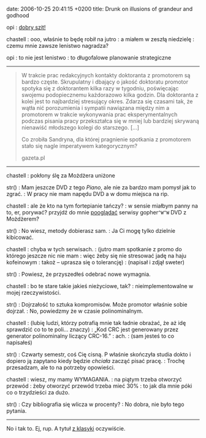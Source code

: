 date: 2006-10-25 20:41:15 +0200
title: Drunk on illusions of grandeur and godhood

opi
: [dobry szit!](http://www.debian-administration.org/articles/208 'Postgres and Subversion, sitting on a tree')

chastell
: ooo, właśnie to będę robił na jutro
: a miałem w zeszłą niedzielę
: czemu mnie zawsze lenistwo nagradza?

opi
: to nie jest lenistwo
: to długofalowe planowanie strategiczne

---

> W trakcie prac redakcyjnych kontakty doktoranta z promotorem są bardzo częste. Skrupulatny i dbający o jakość doktoratu promotor spotyka się z doktorantem kilka razy w tygodniu, poświęcając swojemu podopiecznemu każdorazowo kilka godzin. Dla doktoranta z kolei jest to najbardziej stresujący okres. Zdarza się czasami tak, że wątła nić porozumienia i sympatii nawiązana między nim a promotorem w trakcie wykonywania prac eksperymentalnych podczas pisania pracy przekształca się w mniej lub bardziej skrywaną nienawiść młodszego kolegi do starszego. […]
>
> Co zrobiła Sandryna, dla której pragnienie spotkania z promotorem stało się nagle imperatywem kategorycznym?
>
> gazeta.pl

---

chastell
: pokłony ślę za Możdżera uniżone

str()
: Mam jeszcze DVD z tego <cite>Piano</cite>, ale nie za bardzo mam pomysł jak to zgrać.
: W pracy nie mam napędu DVD a w domu miejsca na rip.

chastell
: ale że kto na tym fortepianie tańczy?
: w sensie miałbym panny na to, er, porywać? przyjdź do mnie [pooglądać](http://groups.google.pl/group/pl.rec.humor.najlepsze/msg/7b3bcff4d7fc3930 'zmiany w /var/gopher zmianami w życiu') serwisy gopher`^W^W` DVD z Możdżerem?

str()
: No wiesz, metody dobierasz sam.
: Ja Ci mogę tylko dzielnie kibicować.

chastell
: chyba w tych serwisach.
: (jutro mam spotkanie z promo do którego jeszcze nic nie mam
: więc żeby się nie stresować jadę na haju kofeinowym
: takoż – uprasza się o tolerancję)
: (napisał i zdjął sweter)

str()
: Powiesz, że przyszedłeś odebrać nowe wymagnia.

chastell
: bo te stare takie jakieś nieżyciowe, tak?
: nieimplementowalne w mojej rzeczywistości.

str()
: Dojrzałość to sztuka kompromisów. Może promotor właśnie sobie dojrzał.
: No, powiedzmy że w czasie polinominalnym.

chastell
: (lubię ludzi, którzy potrafią mnie tak ładnie obrażać, że aż idę sprawdzić co to te poli… znaczy)
: „Kod CRC jest generowany przez generator polinominalny liczący CRC-16.”
: ach.
: (sam jesteś to co napisałeś)

str()
: Czwarty semestr, coś Cię cisną. P właśnie skończyła studia dokto i dopiero ją zapytano kiedy będzie _chciała_ zacząć pisać pracę.
: Trochę przesadzam, ale to na potrzeby opowieści.

chastell
: wiesz, my mamy WYMAGANIA.
: na piątym trzeba otworzyć przewód
: żeby otworzyć przewód trzeba mieć 30%
: to jak dla mnie póki co o trzydzieści za dużo.

str()
: Czy bibliografia się wlicza w procenty?
: No dobra, nie było tego pytania.

---

No i tak to. Ej, rup. A tytuł [z klasyki](http://www.phdcomics.com/comics/archive.php?comicid=778 'Piled Higher and Deeper, życie moje') oczywiście.
